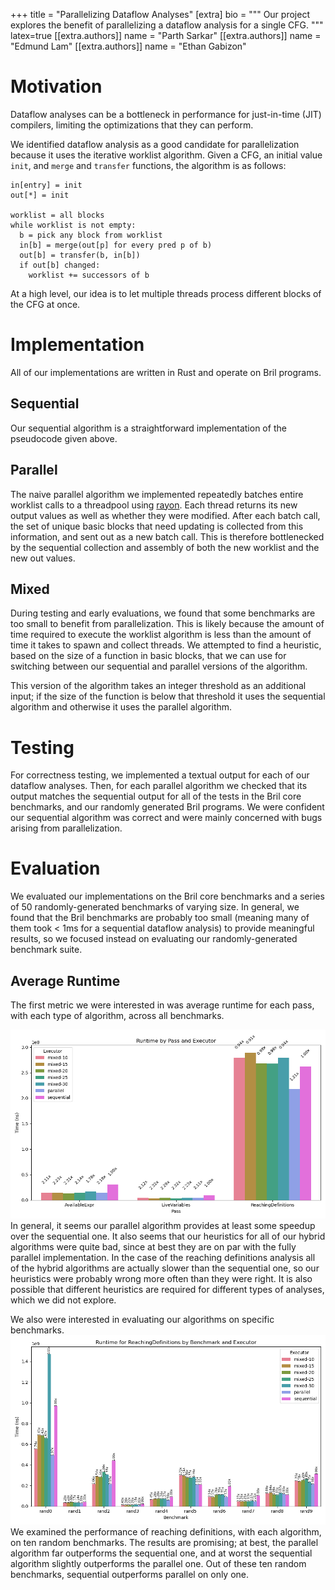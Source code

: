 +++
title = "Parallelizing Dataflow Analyses"
[extra]
bio = """
  Our project explores the benefit of parallelizing a dataflow analysis for a single CFG. 
"""
latex=true
[[extra.authors]]
name = "Parth Sarkar"
[[extra.authors]]
name = "Edmund Lam"
[[extra.authors]]
name = "Ethan Gabizon"

# Motivation
Dataflow analyses can be a bottleneck in performance for just-in-time (JIT) compilers, limiting the optimizations that they can perform.

We identified dataflow analysis as a good candidate for parallelization because it uses the iterative worklist algorithm. Given a CFG, an initial value `init`, and `merge` and `transfer` functions, the algorithm is as follows:
```
in[entry] = init
out[*] = init

worklist = all blocks
while worklist is not empty:
  b = pick any block from worklist
  in[b] = merge(out[p] for every pred p of b)
  out[b] = transfer(b, in[b])
  if out[b] changed:
    worklist += successors of b
```
At a high level, our idea is to let multiple threads process different blocks of the CFG at once. 


# Implementation
All of our implementations are written in Rust and operate on Bril programs.

## Sequential
Our sequential algorithm is a straightforward implementation of the pseudocode given above.

## Parallel
The naive parallel algorithm we implemented repeatedly batches entire worklist calls to a threadpool using [rayon](https://docs.rs/rayon/latest/rayon/). Each thread returns its new output values as well as whether they were modified. After each batch call, the set of unique basic blocks that need updating is collected from this information, and sent out as a new batch call. This is therefore bottlenecked by the sequential collection and assembly of both the new worklist and the new out values. 

## Mixed
During testing and early evaluations, we found that some benchmarks are too small to benefit from parallelization. This is likely because the amount of time required to execute the worklist algorithm is less than the amount of time it takes to spawn and collect threads. We attempted to find a heuristic, based on the size of a function in basic blocks, that we can use for switching between our sequential and parallel versions of the algorithm.  

This version of the algorithm takes an integer threshold as an additional input; if the size of the function is below that threshold it uses the sequential algorithm and otherwise it uses the parallel algorithm.

# Testing
For correctness testing, we implemented a textual output for each of our dataflow analyses. Then, for each parallel algorithm we checked that its output matches the sequential output for all of the tests in the Bril core benchmarks, and our randomly generated Bril programs. We were confident our sequential algorithm was correct and were mainly concerned with bugs arising from parallelization.

# Evaluation
We evaluated our implementations on the Bril core benchmarks and a series of 50 randomly-generated benchmarks of varying size. In general, we found that the Bril benchmarks are probably too small (meaning many of them took < 1ms for a sequential dataflow analysis) to provide meaningful results, so we focused instead on evaluating our randomly-generated benchmark suite. 

## Average Runtime
The first metric we were interested in was average runtime for each pass, with each type of algorithm, across all benchmarks. 

![alt text](./averages_runtime.png)
In general, it seems our parallel algorithm provides at least some speedup over the sequential one. It also seems that our heuristics for all of our hybrid algorithms were quite bad, since at best they are on par with the fully parallel implementation. In the case of the reaching definitions analysis all of the hybrid algorithms are actually slower than the sequential one, so our heuristics were probably wrong more often than they were right. It is also possible that different heuristics are required for different types of analyses, which we did not explore.

We also were interested in evaluating our algorithms on specific benchmarks.
![alt text](./averages_by_bmark_ReachingDefinitions_runtime.png)
We examined the performance of reaching definitions, with each algorithm, on ten random benchmarks. The results are promising; at best, the parallel algorithm far outperforms the sequential one, and at worst the sequential algorithm slightly outperforms the parallel one. Out of these ten random benchmarks, sequential outperforms parallel on only one.